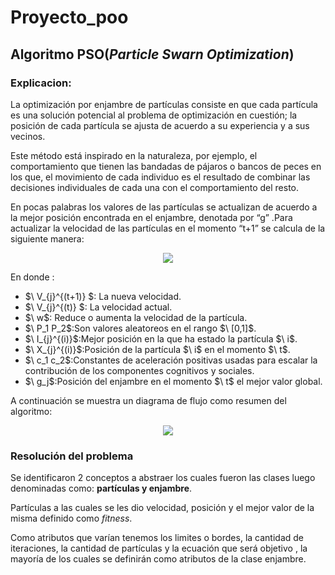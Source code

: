 # Proyecto_poo
## Algoritmo PSO(*Particle Swarn Optimization*)
### Explicacion:
La optimización por enjambre de partículas consiste en que cada partícula es una solución potencial al problema de optimización en cuestión; la posición de cada partícula se ajusta de acuerdo a su experiencia y a sus vecinos.

Este método está inspirado en la naturaleza, por ejemplo, el comportamiento que tienen las bandadas de pájaros o bancos de peces en los que,  el movimiento de cada individuo es el resultado de combinar las decisiones individuales de cada una con el comportamiento del resto. 

En pocas palabras los valores de las partículas se actualizan de acuerdo a la mejor posición encontrada en el enjambre, denotada por  “g” .Para actualizar la velocidad de las partículas en el momento “t+1” se calcula de la siguiente manera: 

<p align="center">
  <img src="https://github.com/user-attachments/assets/0d681aee-105c-4600-a896-02c730cd1393" />
</p>

En donde :
 + $\ V_{j}^{(t+1)} \$: La nueva velocidad.
 + $\ V_{j}^{(t)} \$: La velocidad actual.
 + $\ w\$: Reduce o aumenta la velocidad de la partícula.
 + $\ P_1  P_2\$:Son valores aleatoreos en el rango $\ [0,1]\$.
 + $\ I_{j}^{(i)}\$:Mejor posición en la que ha estado la partícula  $\ i\$.
 + $\ X_{j}^{(i)}\$:Posición de la partícula $\ i\$ en el momento $\ t\$.
 + $\ c_1  c_2\$:Constantes de aceleración positivas usadas para escalar la contribución de los componentes cognitivos y sociales.
 + $\ g_j\$:Posición del enjambre en el momento $\ t\$ el mejor valor global.

A continuación se muestra un diagrama de flujo como resumen del algoritmo:

<p align="center">
  <img src="https://github.com/user-attachments/assets/403c42c0-9d52-4629-a902-e7a80d4b27ce" />
</p>

### Resolución  del problema
Se identificaron 2 conceptos a abstraer los cuales fueron las clases luego denominadas como: **partículas y enjambre**. 

Partículas a  las cuales se les dio velocidad, posición y el mejor valor de la misma definido como *fitness*.

Como atributos que varían tenemos los limites  o bordes, la cantidad de iteraciones, la cantidad de partículas y la ecuación que será objetivo , la mayoría de los cuales se definirán como atributos de la clase enjambre.   

